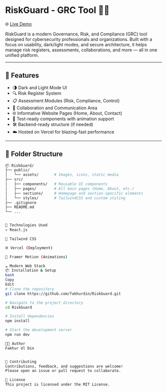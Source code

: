 # RiskGuard - GRC Tool 🚨🔐

🌐 [Live Demo](https://risk-guard-wwvh.vercel.app/)

RiskGuard is a modern Governance, Risk, and Compliance (GRC) tool designed for cybersecurity professionals and organizations. Built with a focus on usability, dark/light modes, and secure architecture, it helps manage risk registers, assessments, collaborations, and more — all in one unified platform.

---

## 🚀 Features

- 🌗 Dark and Light Mode UI  
- 🔍 Risk Register System  
- 📋 Assessment Modules (Risk, Compliance, Control)  
- 👥 Collaboration and Communication Area  
- 🌐 Informative Website Pages (Home, About, Contact)  
- 🧪 Test-ready components with animation support  
- 🛠️ Backend-ready structure (if needed)  
- ☁️ Hosted on Vercel for blazing-fast performance  

---

## 📁 Folder Structure

```bash
📦 RiskGuard/
├── public/
│   └── assets/       # Images, icons, static media
├── src/
│   ├── components/   # Reusable UI components
│   ├── pages/        # All main pages (Home, About, etc.)
│   ├── sections/     # Homepage and section-specific elements
│   └── styles/       # TailwindCSS and custom styling
├── .gitignore
├── README.md
└── ...


🔧 Technologies Used
⚛️ React.js

💨 Tailwind CSS

🌐 Vercel (Deployment)

🧩 Framer Motion (Animations)

☁️ Modern Web Stack
📦 Installation & Setup
bash
Copy
Edit
# Clone the repository
git clone https://github.com/fakhurdin/RiskGuard.git

# Navigate to the project directory
cd RiskGuard

# Install dependencies
npm install

# Start the development server
npm run dev

🧑‍💻 Author
Fakhur Ul Din


🤝 Contributing
Contributions, feedback, and suggestions are welcome!
Please open an issue or pull request to collaborate.

📜 License
This project is licensed under the MIT License.
